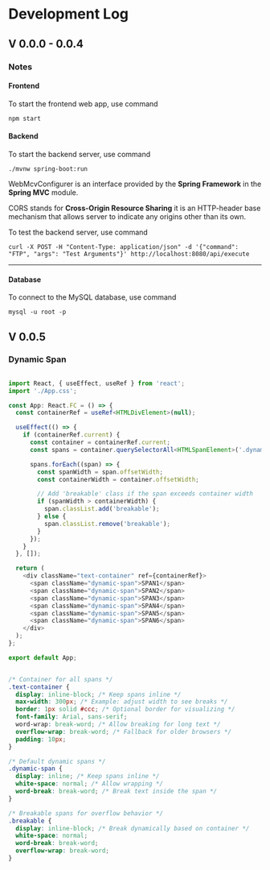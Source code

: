 # Development Log

## V 0.0.0 - 0.0.4

### Notes

#### Frontend

To start the frontend web app, use command

```shell
npm start
```

#### Backend

To start the backend server, use command

```shell
./mvnw spring-boot:run
```

WebMcvConfigurer is an interface provided by the **Spring Framework** in the **Spring MVC** module.

CORS stands for **Cross-Origin Resource Sharing** it is an HTTP-header base mechanism that allows server to indicate any origins other than its own.

To test the backend server, use command

```shell
curl -X POST -H "Content-Type: application/json" -d '{"command": "FTP", "args": "Test Arguments"}' http://localhost:8080/api/execute
```

---

#### Database

To connect to the MySQL database, use command

```shell
mysql -u root -p
```

## V 0.0.5

### Dynamic Span

```typescript

import React, { useEffect, useRef } from 'react';
import './App.css';

const App: React.FC = () => {
  const containerRef = useRef<HTMLDivElement>(null);

  useEffect(() => {
    if (containerRef.current) {
      const container = containerRef.current;
      const spans = container.querySelectorAll<HTMLSpanElement>('.dynamic-span');

      spans.forEach((span) => {
        const spanWidth = span.offsetWidth;
        const containerWidth = container.offsetWidth;

        // Add 'breakable' class if the span exceeds container width
        if (spanWidth > containerWidth) {
          span.classList.add('breakable');
        } else {
          span.classList.remove('breakable');
        }
      });
    }
  }, []);

  return (
    <div className="text-container" ref={containerRef}>
      <span className="dynamic-span">SPAN1</span>
      <span className="dynamic-span">SPAN2</span>
      <span className="dynamic-span">SPAN3</span>
      <span className="dynamic-span">SPAN4</span>
      <span className="dynamic-span">SPAN5</span>
      <span className="dynamic-span">SPAN6</span>
    </div>
  );
};

export default App;

```

```css

/* Container for all spans */
.text-container {
  display: inline-block; /* Keep spans inline */
  max-width: 300px; /* Example: adjust width to see breaks */
  border: 1px solid #ccc; /* Optional border for visualizing */
  font-family: Arial, sans-serif;
  word-wrap: break-word; /* Allow breaking for long text */
  overflow-wrap: break-word; /* Fallback for older browsers */
  padding: 10px;
}

/* Default dynamic spans */
.dynamic-span {
  display: inline; /* Keep spans inline */
  white-space: normal; /* Allow wrapping */
  word-break: break-word; /* Break text inside the span */
}

/* Breakable spans for overflow behavior */
.breakable {
  display: inline-block; /* Break dynamically based on container */
  white-space: normal;
  word-break: break-word;
  overflow-wrap: break-word;
}

```
